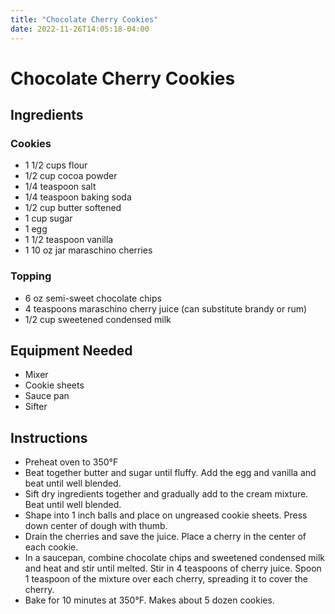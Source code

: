 ```yaml
---
title: "Chocolate Cherry Cookies"
date: 2022-11-26T14:05:18-04:00
---
```


# Chocolate Cherry Cookies

## Ingredients

### Cookies

- 1 1/2 cups flour
- 1/2 cup cocoa powder
- 1/4 teaspoon salt
- 1/4 teaspoon baking soda
- 1/2 cup butter softened
- 1 cup sugar
- 1 egg
- 1 1/2 teaspoon vanilla
- 1 10 oz jar maraschino cherries

### Topping

- 6 oz semi-sweet chocolate chips
- 4 teaspoons maraschino cherry juice (can substitute brandy or rum)
- 1/2 cup sweetened condensed milk

## Equipment Needed

- Mixer
- Cookie sheets
- Sauce pan
- Sifter

## Instructions

- Preheat oven to 350&deg;F
- Beat together butter and sugar until fluffy. Add the egg and vanilla and beat until well blended.
- Sift dry ingredients together and gradually add to the cream mixture. Beat until well blended.
- Shape into 1 inch balls and place on ungreased cookie sheets. Press down center of dough with thumb. 
- Drain the cherries and save the juice. Place a cherry in the center of each cookie.
- In a saucepan, combine chocolate chips and sweetened condensed milk and heat and stir until melted. Stir in 4 teaspoons of cherry juice. Spoon 1 teaspoon of the mixture over each cherry, spreading it to cover the cherry.
- Bake for 10 minutes at 350&deg;F. Makes about 5 dozen cookies. 